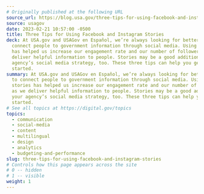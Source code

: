 ```yaml
---
# Originally published at the following URL
source_url: https://blog.usa.gov/three-tips-for-using-facebook-and-instagram-stories
source: usagov
date: 2023-02-21 10:57:00 -0500
title: Three Tips for Using Facebook and Instagram Stories
deck: At USA.gov and USAGov en Español, we’re always looking for better ways to
  connect people to government information through social media. Using stories
  has helped us increase our engagement rate and our number of followers as we
  deliver helpful information to people. Stories may be a good addition to your
  agency’s social media strategy, too. These three tips can help you get
  started.
summary: At USA.gov and USAGov en Español, we’re always looking for better ways
  to connect people to government information through social media. Using
  stories has helped us increase our engagement rate and our number of followers
  as we deliver helpful information to people. Stories may be a good addition to
  your agency’s social media strategy, too. These three tips can help you get
  started.
# See all topics at https://digital.gov/topics
topics:
  - communication
  - social-media
  - content
  - multilingual
  - design
  - analytics
  - budgeting-and-performance
slug: three-tips-for-using-facebook-and-instagram-stories
# Controls how this page appears across the site
# 0 -- hidden
# 1 -- visible
weight: 1
---
```

